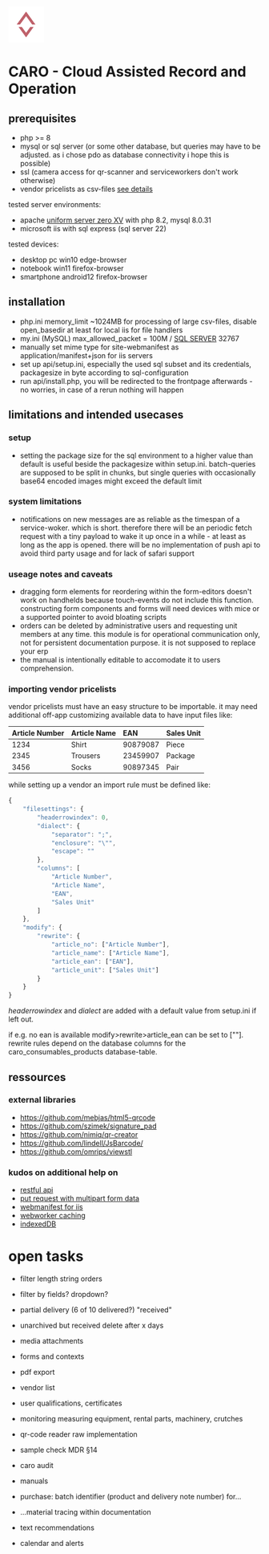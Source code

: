 ![CARO logo](media/favicon/windows11/SmallTile.scale-100.png)
# CARO - Cloud Assisted Record and Operation

## prerequisites
* php >= 8
* mysql or sql server (or some other database, but queries may have to be adjusted. as i chose pdo as database connectivity i hope this is possible)
* ssl (camera access for qr-scanner and serviceworkers don't work otherwise)
* vendor pricelists as csv-files [see details](#importing-vendor-pricelists)

tested server environments:
* apache [uniform server zero XV](https://uniformserver.com) with php 8.2, mysql 8.0.31
* microsoft iis with sql express (sql server 22)

tested devices:
* desktop pc win10 edge-browser
* notebook win11 firefox-browser
* smartphone android12 firefox-browser

## installation
* php.ini memory_limit ~1024MB for processing of large csv-files, disable open_basedir at least for local iis for file handlers
* my.ini (MySQL) max_allowed_packet = 100M / [SQL SERVER](https://learn.microsoft.com/en-us/sql/database-engine/configure-windows/configure-the-network-packet-size-server-configuration-option?view=sql-server-ver16) 32767
* manually set mime type for site-webmanifest as application/manifest+json for iis servers
* set up api/setup.ini, especially the used sql subset and its credentials, packagesize in byte according to sql-configuration
* run api/install.php, you will be redirected to the frontpage afterwards - no worries, in case of a rerun nothing will happen

## limitations and intended usecases

### setup
* setting the package size for the sql environment to a higher value than default is useful beside the packagesize within setup.ini. batch-queries are supposed to be split in chunks, but single queries with occasionally base64 encoded images might exceed the default limit

### system limitations
* notifications on new messages are as reliable as the timespan of a service-woker. which is short. therefore there will be an periodic fetch request with a tiny payload to wake it up once in a while - at least as long as the app is opened. there will be no implementation of push api to avoid third party usage and for lack of safari support

### useage notes and caveats
* dragging form elements for reordering within the form-editors doesn't work on handhelds because touch-events do not include this function. constructing form components and forms will need devices with mice or a supported pointer to avoid bloating scripts
* orders can be deleted by administrative users and requesting unit members at any time. this module is for operational communication only, not for persistent documentation purpose. it is not supposed to replace your erp
* the manual is intentionally editable to accomodate it to users comprehension.

### importing vendor pricelists
vendor pricelists must have an easy structure to be importable. it may need additional off-app customizing available data to have input files like:

| Article Number | Article Name | EAN         | Sales Unit |
| :------------- | :----------- | :---------- | :--------- |
| 1234           | Shirt        | 90879087    | Piece      |
| 2345           | Trousers     | 23459907    | Package    |
| 3456           | Socks        | 90897345    | Pair       |

while setting up a vendor an import rule must be defined like:
```js
{
    "filesettings": {
        "headerrowindex": 0,
        "dialect": {
            "separator": ";",
            "enclosure": "\"",
            "escape": ""
        },
        "columns": [
            "Article Number",
            "Article Name",
            "EAN",
            "Sales Unit"
        ]
    },
    "modify": {
        "rewrite": {
            "article_no": ["Article Number"],
            "article_name": ["Article Name"],
            "article_ean": ["EAN"],
            "article_unit": ["Sales Unit"]
        }
    }
}
```
*headerrowindex* and *dialect* are added with a default value from setup.ini if left out.

if e.g. no ean is available modify>rewrite>article_ean can be set to [""]. rewrite rules depend on the database columns for the caro_consumables_products database-table.

## ressources
### external libraries
* https://github.com/mebjas/html5-qrcode
* https://github.com/szimek/signature_pad
* https://github.com/nimiq/qr-creator
* https://github.com/lindell/JsBarcode/
* https://github.com/omrips/viewstl

### kudos on additional help on
* [restful api](https://www.9lessons.info/2012/05/create-restful-services-api-in-php.html)
* [put request with multipart form data](https://stackoverflow.com/a/18678678)
* [webmanifest for iis](https://stackoverflow.com/questions/49566446/how-can-i-have-iis-properly-serve-webmanifest-files-on-my-web-site)
* [webworker caching](https://developer.chrome.com/docs/workbox/caching-strategies-overview)
* [indexedDB](https://github.com/jakearchibald/idb)

# open tasks
* filter length string orders
* filter by fields? dropdown?
* partial delivery (6 of 10 delivered?) "received"
* unarchived but received delete after x days
* media attachments


* forms and contexts
* pdf export
* vendor list
* user qualifications, certificates
* monitoring measuring equipment, rental parts, machinery, crutches
* qr-code reader raw implementation
* sample check MDR §14
* caro audit
* manuals
* purchase: batch identifier (product and delivery note number) for...
* ...material tracing within documentation
* text recommendations
* calendar and alerts

